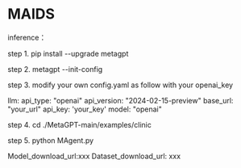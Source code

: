 # MAIDS
inference：

step 1.
pip install --upgrade metagpt

step 2.
metagpt --init-config

step 3. 
modify your own config.yaml as follow with your openai_key

llm:
  api_type: "openai"
  api_version: "2024-02-15-preview"
  base_url: "your_url"
  api_key: 'your_key'
  model: "openai"

step 4. cd ./MetaGPT-main/examples/clinic

step 5. python MAgent.py

Model_download_url:xxx
Dataset_download_url: xxx
